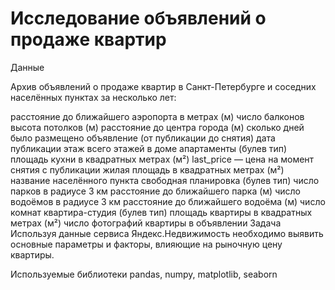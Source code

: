 # Исследование объявлений о продаже квартир

Данные

Архив объявлений о продаже квартир в Санкт-Петербурге и соседних населённых пунктах за несколько лет:

расстояние до ближайшего аэропорта в метрах (м)
число балконов
высота потолков (м)
расстояние до центра города (м)
сколько дней было размещено объявление (от публикации до снятия)
дата публикации
этаж
всего этажей в доме
апартаменты (булев тип)
площадь кухни в квадратных метрах (м²) last_price — цена на момент снятия с публикации
жилая площадь в квадратных метрах (м²)
название населённого пункта
свободная планировка (булев тип)
число парков в радиусе 3 км
расстояние до ближайшего парка (м)
число водоёмов в радиусе 3 км
расстояние до ближайшего водоёма (м)
число комнат
квартира-студия (булев тип)
площадь квартиры в квадратных метрах (м²)
число фотографий квартиры в объявлении
Задача
Используя данные сервиса Яндекс.Недвижимость необходимо выявить основные параметры и факторы, влияющие на рыночную цену квартиры.

Используемые библиотеки
pandas, numpy, matplotlib, seaborn
